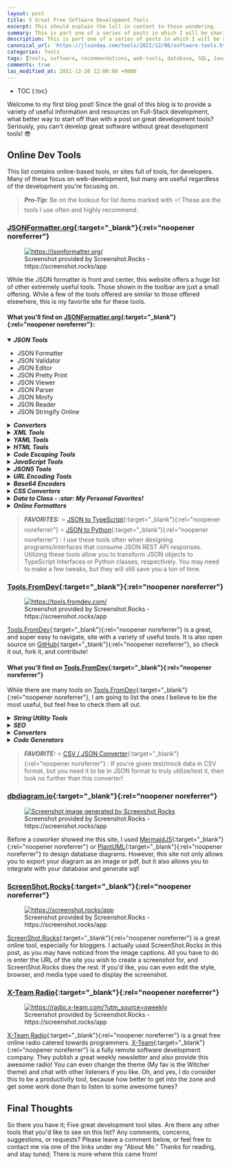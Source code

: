 ```yaml
---
layout: post
title: 5 Great Free Software Development Tools
excerpt: This should explain the lull in content to those wondering.
summary: This is part one of a series of posts in which I will be sharing my favorite Development tools. Part one focuses on 5 dev tools that can be found and utilized online.
description: This is part one of a series of posts in which I will be sharing my favorite Development tools. Part one focuses on 5 dev tools that can be found and utilized online.
canonical_url: 'https://jlsunday.com/tools/2021/12/06/software-tools.html'
categories: Tools
tags: [tools, software, recommendations, web-tools, database, SQL, JavaScript, productivity, code-converters, code-generators, list]
comments: true
las_modified_at: 2021-12-20 12:00:00 +0000
---
```


* TOC
{:toc}

Welcome to my first blog post! Since the goal of this blog is to provide a
variety of useful information and resources on Full-Stack development, what 
better way to start off than with a post on great development tools? Seriously,
you can't develop great software without great development tools! :sunglasses:

## Online Dev Tools
This list contains online-based tools, or sites full of tools, for
developers. Many of these focus on web-development, but many are useful
regardless of the development you're focusing on.

> _**Pro-Tip:**_ Be on the lookout for list items marked with :star:! These are the tools I use often and highly recommend.

### [JSONFormatter.org](https://jsonformatter.org/){:target="_blank"}{:rel="noopener noreferrer"}

<figure class="kg-card kg-image-card kg-card-hascaption">
    <a href="https://jsonformatter.org/" target="_blank" rel="noopener noreferrer">
        <img src="{{ "/images/other-images/jsonformatterscreenshot.png" | prepend: site.url }}" class="kg-image" alt="https://jsonformatter.org/" title="JSONFormatter" loading="lazy">
    </a>
    <figcaption>
        Screenshot provided by Screenshot.Rocks - https://screenshot.rocks/app
    </figcaption>
</figure>


While the JSON formatter is front and center, this website offers a huge list
of other extremely useful tools. Those shown in the toolbar are just a small
offering. While a few of the tools offered are similar to those offered
elsewhere, this is my favorite site for these tools.

#### What you'll find on [JSONFormatter.org](https://jsonformatter.org/){:target="_blank"}{:rel="noopener noreferrer"}:

<div class="tool-list">
    <details open>
        <summary style="cursor: pointer">
            <h5 style="display: inline">
                <b>JSON Tools</b>
            </h5>
        </summary>
        <ul>
            <li>JSON Formatter</li>
            <li>JSON Validator</li>
            <li>JSON Editor</li>
            <li>JSON Pretty Print</li>
            <li>JSON Viewer</li>
            <li>JSON Parser</li>
            <li>JSON Minify</li>
            <li>JSON Reader</li>
            <li>JSON Stringify Online</li>
        </ul>
    </details>
    <details>
        <summary style="cursor: pointer">
            <h5 style="display: inline">
                <b>Converters</b>
            </h5>
        </summary>
        <ul>
            <li>JSON to XML</li>
            <li>JSON to CSV</li>
            <li>JSON to YAML</li>
            <li>JSON to TSV</li>
            <li>JSON to String</li>
            <li>XML to JSON</li>
            <li>XML to CSV</li>
            <li>XML to YAML</li>
            <li>RSS to JSON</li>
            <li>YAML to JSON</li>
            <li>YAML to XML</li>
            <li>YAML to CSV</li>
            <li>CSV to JSON</li>
            <li>CSV to XML</li>
            <li>CSV to YAML</li>
            <li>CSV to HTML</li>
        </ul>
    </details>
    <details>
        <summary style="cursor: pointer">
            <h5 style="display: inline">
                <b>XML Tools</b>
            </h5>
        </summary>
        <ul>
            <li>XML Formatter</li>
            <li>XML Minify</li>
            <li>XML Viewer</li>
            <li>XML Pretty Print</li>
            <li>XML Validator</li>
            <li>XML Editor</li>
            <li>XML Parser</li>
        </ul>
    </details>
    <details>
        <summary style="cursor: pointer">
            <h5 style="display: inline">
                <b>YAML Tools</b>
            </h5>
        </summary>
        <ul>
            <li>YAML Validator</li>
            <li>YAML Viewer</li>
            <li>YAML Formatter</li>
            <li>YAML Parser</li>
        </ul>
    </details>
    <details>
        <summary style="cursor: pointer">
            <h5 style="display: inline">
                <b>HTML Tools</b>
            </h5>
        </summary>
        <ul>
            <li>HTML Formatter</li>
            <li>HTML Pretty Print</li>
            <li>HTML Validator</li>
            <li>HTML Viewer</li>
            <li>HTML Editor</li>
            <li>JSBeautifier</li>
            <li>HTML Minify</li>
            <li>JADE to HTML</li>
            <li>HTML to JADE</li>
            <li>EXCEL to HTML</li>
        </ul>
    </details>
    <details>
        <summary style="cursor: pointer">
            <h5 style="display: inline">
                <b>Code Escaping Tools</b>
            </h5>
        </summary>
        <ul>
            <li>HTML Escape/Unescape</li>
            <li>XML Escape/Unescape</li>
            <li>Javascript Escape/Unescape</li>
            <li>Java Escape/Unescape</li>
            <li>.Net Escape/Unescape</li>
            <li>JSON Escape/Unescape</li>
            <li>CSV Escape/Unescape</li>
            <li>SQL Escape/Unescape</li>
        </ul>
    </details>
    <details>
        <summary style="cursor: pointer">
            <h5 style="display: inline">
                <b>JavaScript Tools</b>
            </h5>
        </summary>
        <ul>
            <li>JSBeautifier</li>
            <li>Javascript Pretty Print</li>
        </ul>
    </details>
    <details>
        <summary style="cursor: pointer">
            <h5 style="display: inline">
                <b>JSON5 Tools</b>
            </h5>
        </summary>
        <ul>
            <li>JSON5 Formatter</li>
            <li>JSON5 Validator</li>
        </ul>
    </details>
    <details>
        <summary style="cursor: pointer">
            <h5 style="display: inline">
                <b>URL Encoding Tools</b>
            </h5>
        </summary>
        <ul>
            <li>URL Encode/Decode</li>
            <li>JSON URL Encode/Decode</li>
            <li>XML URL Encode/Decode</li>
            <li>YAML URL Encode/Decode</li>
        </ul>
    </details>
    <details>
        <summary style="cursor: pointer">
            <h5 style="display: inline">
                <b>Base64 Encoders</b>
            </h5>
        </summary>
        <ul>
            <li>Base64 to JSON / JSON to Base64</li>
            <li>Base64 to XML / XML to Base64</li>
            <li>Base64 to YAML / YAML to Base64</li>
        </ul>
    </details>
    <details>
        <summary style="cursor: pointer">
            <h5 style="display: inline">
                <b>CSS Converters</b>
            </h5>
        </summary>
        <ul>
            <li>Minify CSS</li>
            <li>CSS Beautifier</li>
            <li>CSS Formatter</li>
            <li>CSS Pretty Print</li>
            <li>CSS to LESS</li>
            <li>CSS to SCSS</li>
            <li>CSS to SASS</li>
            <li>CSS to Stylus</li>
            <li>Stylus to CSS</li>
            <li>Stylus to LESS</li>
            <li>Stylus to SCSS</li>
            <li>Stylus to SASS</li>
            <li>LESS to CSS</li>
            <li>LESS to SCSS</li>
            <li>LESS to SASS</li>
            <li>LESS to Stylus</li>
            <li>SCSS to CSS</li>
            <li>SCSS to LESS</li>
            <li>SCSS to SASS</li>
            <li>SCSS to Stylus</li>
            <li>SASS to CSS</li>
            <li>SASS to LESS</li>
            <li>SASS to SCSS</li>
            <li>SASS to Stylus</li>
        </ul>
    </details>
    <details>
        <summary style="cursor: pointer">
            <h5 style="display: inline">
                <b>Data to Class - :star: My Personal Favorites!</b>
            </h5>
        </summary>
        <ul>
            <li>JSON to Java</li>
            <li>JSON to Python :star:</li>
            <li>JSON to Objective-C</li>
            <li>JSON to JSON Schema</li>
            <li>JSON to Swift</li>
            <li>JSON to C#</li>
            <li>JSON to Go</li>
            <li>JSON to Rust</li>
            <li>JSON to Crystal</li>
            <li>JSON to C++</li>
            <li>JSON to TypeScript :star:</li>
            <li>JSON to JavaScript Proptypes</li>
            <li>JSON to Flow</li>
            <li>JSON to Kotlin</li>
            <li>JSON to Elm</li>
            <li>JSON to Ruby</li>
            <li>JSON to Dart</li>
            <li>JSON to Pike</li>
            <li>JSON to Haskell</li>
            <li>XML to Java</li>
            <li>XML to Python</li>
            <li>XML to Objective-C</li>
            <li>XML to JSON Schema</li>
            <li>XML to Swift</li>
            <li>XML to C#</li>
            <li>XML to Go</li>
            <li>XML to Rust</li>
            <li>XML to Crystal</li>
            <li>XML to C++</li>
            <li>XML to TypeScript</li>
            <li>XML to JavaScript Proptypes</li>
            <li>XML to Flow</li>
            <li>XML to Kotlin</li>
            <li>XML to Elm</li>
            <li>XML to Ruby</li>
            <li>XML to Dart</li>
            <li>XML to Pike</li>
            <li>XML to Haskell</li>
        </ul>
    </details>
    <details>
        <summary style="cursor: pointer">
            <h5 style="display: inline">
                <b>Online Formatters</b>
            </h5>
        </summary>
        <ul>
            <li>JSON Formatter</li>
            <li>JSON5 Formatter</li>
            <li>XML Formatter</li>
            <li>HTML Formatter</li>
            <li>YAML Formatter</li>
            <li>JavaScript Formatter</li>
            <li>CSS Formatter</li>
            <li>C# Formatter</li>
            <li>Java Formatter</li>
            <li>GraphQL Formatter</li>
            <li>Angular Formatter</li>
            <li>Vue JS Formatter</li>
            <li>LESS Formatter</li>
            <li>SCSS Formatter</li>
            <li>TypeScript Formatter</li>
            <li>Babel Formatter</li>
            <li>Markdown Formatter</li>
            <li>MDX Formatter</li>
            <li>Glimmer JS Formatter</li>
            <li>LWC Formatter</li>
            <li>PHP Formatter</li>
        </ul>
    </details>
</div>

> _**FAVORITES:**_
:star: [JSON to TypeScript](https://jsonformatter.org/json-to-typescript#Sample){:target="_blank"}{:rel="noopener noreferrer"}
:star: [JSON to Python](https://jsonformatter.org/json-to-python#Sample){:target="_blank"}{:rel="noopener noreferrer"}
: I use these tools often when designing programs/interfaces that consume JSON REST API responses. Utilizing these tools
allow you to transform JSON objects to TypeScript Interfaces or Python classes, respectively. You may need to make a few tweaks,
but they will still save you a ton of time.


### [Tools.FromDev](https://tools.fromdev.com/){:target="_blank"}{:rel="noopener noreferrer"}


<figure class="kg-card kg-image-card kg-card-hascaption">
    <a href="https://tools.fromdev.com/" target="_blank" rel="noopener noreferrer">
        <img src="{{"/images/other-images/toolsfromdevscreenshot.png" | prepend: site.url}}" class="kg-image" alt="https://tools.fromdev.com/" title="Tools.FromDev" loading="lazy">
    </a>
    <figcaption>
        Screenshot provided by Screenshot.Rocks - https://screenshot.rocks/app
    </figcaption>
</figure>


[Tools.FromDev](https://tools.fromdev.com/){:target="_blank"}{:rel="noopener noreferrer"} is a great, and super easy to
navigate, site with a variety of useful tools. It is also open source on
[GitHub](https://github.com/fromdev/tools){:target="_blank"}{:rel="noopener noreferrer"}, so check it out, fork it, and
contribute!

#### What you'll find on [Tools.FromDev](https://tools.fromdev.com/){:target="_blank"}{:rel="noopener noreferrer"}

While there are many tools on [Tools.FromDev](https://tools.fromdev.com/){:target="_blank"}{:rel="noopener noreferrer"}, I am
going to list the ones I believe to be the most useful, but feel free to check
them all out.

<div class="tool-list">
    <details>
        <summary style="cursor: pointer">
            <h5 style="display: inline">
                <b>String Utility Tools</b>
            </h5>
        </summary>
        <ul>
            <li>
                HTML, JavaScript, and XML Escape Tools - Some characters have special
                meaning in HTML, JavaScript, and XML. Use this tool to "escape" those
                characters in order to use them within their respective languages.
            </li>
            <li>
                URL Encode | Decode - Similar to the escape tools, this tool transforms
                URLs into strings that won't confuse a server.
            </li>
            <li>
                Change Case - Change the case of strings to and from lowercase, uppercase,
                and camel-case.
            </li>
            <li>
                Remove Stopwords - Remove stopwords to assist with machine learning and
                natural language processing.
            </li>
        </ul>
    </details>
    <details>
        <summary style="cursor: pointer">
            <h5 style="display: inline">
                <b>SEO</b>
            </h5>
        </summary>
        <ul>
            <li>Title Maker - Blog Article Title Generator Tool.</li>
            <li>Meta Tags - Meta Tag Generator Tool.</li>
        </ul>
    </details>
    <details>
        <summary style="cursor: pointer">
            <h5 style="display: inline">
                <b>Converters</b>
            </h5>
        </summary>
        <ul>
            <li>CSV / JSON :star:</li>
            <li>CSV / HTML</li>
            <li>HTML Table / JSON</li>
            <li>XML / JSON</li>
            <li>JSON / Property</li>
            <li>
                HTML Link Extractor - Want to extract all links from a webpage, but don't
                have time to do it programatically? Try this out!
            </li>
            <li>Create HTML Link - Generate a proper HTML link tag with data.</li>
            <li>
                Text to HTML List - Generate a properly formatted list for use in HTML
                markup.
            </li>
            <li>Image to Base-64</li>
            <li>HEIC to JPG, JPEG, PNG or GIF</li>
        </ul>
    </details>
    <details>
        <summary style="cursor: pointer">
            <h5 style="display: inline">
                <b>Code Generators</b>
            </h5>
        </summary>
        <ul>
            <li>CSS Button Generator</li>
            <li>Bar Code Generator</li>
            <li>Cool Team Name Generator - Just for fun!</li>
        </ul>
    </details>
</div>

> _**FAVORITE:**_
> :star: [CSV / JSON Converter](https://tools.fromdev.com/csv-to-json-converter.html){:target="_blank"}{:rel="noopener noreferrer"}
> : If you're given test/mock data in CSV format, but you need it to be in JSON format to truly utilize/test it, then look no further than this converter!

### [dbdiagram.io](https://dbdiagram.io/home){:target="_blank"}{:rel="noopener noreferrer"}

<figure class="kg-card kg-image-card kg-card-hascaption">
    <a href="https://dbdiagram.io/home" target="_blank" rel="noopener noreferrer">
        <img src="{{ "/images/other-images/dbdiagramio-screenshot.png" | prepend: site.url }}" class="kg-image" alt="Screenshot image generated by Screenshot Rocks" loading="lazy" title="DBDiagram.io">
    </a>
    <figcaption>
        Screenshot provided by Screenshot.Rocks - https://screenshot.rocks/app
    </figcaption>
</figure>

Before a coworker showed me this site, I used
[MermaidJS](https://mermaid-js.github.io/mermaid-live-editor/){:target="_blank"}{:rel="noopener noreferrer"}
or [PlantUML](https://plantuml.com/){:target="_blank"}{:rel="noopener noreferrer"} to design database diagrams. However, this site not only allows you to export your
diagram as an image or pdf, but it also allows you to integrate with your database and generate sql!

### [ScreenShot.Rocks](https://screenshot.rocks/app){:target="_blank"}{:rel="noopener noreferrer"}

<figure class="kg-card kg-image-card kg-card-hascaption">
    <a href="https://screenshot.rocks/app" target="_blank" rel="noopener noreferrer">
        <img src="{{ "/images/other-images/screenshot-rocks.png" | prepend: site.url }}" class="kg-image" alt="https://screenshot.rocks/app" loading="lazy" title="Screenshot.Rocks">
    </a>
    <figcaption>
        Screenshot provided by Screenshot.Rocks - https://screenshot.rocks/app
    </figcaption>
</figure>

[ScreenShot.Rocks](https://screenshot.rocks/app){:target="_blank"}{:rel="noopener noreferrer"} is a great online tool, especially for bloggers. I actually used
ScreenShot.Rocks in this post, as you may have noticed from the image captions. All you have to do is enter the URL of
the site you wish to create a screenshot for, and ScreenShot.Rocks does the rest. If you'd like, you can even edit the style,
browser, and media type used to display the screenshot.

### [X-Team Radio](https://radio.x-team.com/?utm_source=xweekly){:target="_blank"}{:rel="noopener noreferrer"}

<figure class="kg-card kg-image-card kg-card-hascaption">
    <a href="https://radio.x-team.com/?utm_source=xweekly" target="_blank" rel="noopener noreferrer">
        <img src="{{ "/images/other-images/x-team-radio.png" | prepend: site.url }}" class="kg-image" alt="https://radio.x-team.com/?utm_source=xweekly" loading="lazy" title="X-Team Radio">
    </a>
    <figcaption>
        Screenshot provided by Screenshot.Rocks - https://screenshot.rocks/app
    </figcaption>
</figure>

[X-Team Radio](https://radio.x-team.com/?utm_source=xweekly){:target="_blank"}{:rel="noopener noreferrer"} is a great free online radio catered towards programmers.
[X-Team](https://x-team.com/){:target="_blank"}{:rel="noopener noreferrer"} is a fully remote software development company. They publish a great weekly newsletter and also
provide this awesome radio! You can even change the theme (My fav is the Witcher theme) and chat with other listeners if you like.
Oh, and yes, I do consider this to be a productivity tool, because how better to get into the zone and get some work done than to listen to some awesome tunes?

## Final Thoughts ##

So there you have it; Five great development tool sites. Are there any other tools that you'd like to see on this list?
Any comments, concerns, suggestions, or requests? Please leave a comment below, or feel free to contact me via one of the links under my "About Me."
Thanks for reading, and stay tuned; There is more where this came from! 
